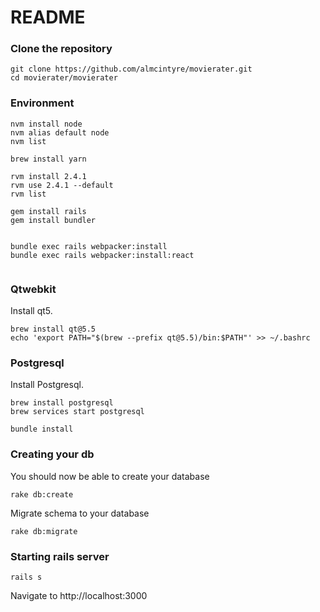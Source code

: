 # README

### Clone the repository
```
git clone https://github.com/almcintyre/movierater.git
cd movierater/movierater
```

### Environment

```
nvm install node                
nvm alias default node          
nvm list                       

brew install yarn

rvm install 2.4.1               
rvm use 2.4.1 --default         
rvm list                        

gem install rails
gem install bundler


bundle exec rails webpacker:install
bundle exec rails webpacker:install:react


```

### Qtwebkit

Install qt5.
```
brew install qt@5.5
echo 'export PATH="$(brew --prefix qt@5.5)/bin:$PATH"' >> ~/.bashrc
```

### Postgresql

Install Postgresql.
```
brew install postgresql
brew services start postgresql
```


```
bundle install
```

### Creating your db

You should now be able to create your database
```
rake db:create
```
Migrate schema to your database
```
rake db:migrate
```

### Starting rails server
```
rails s
```
Navigate to http://localhost:3000
